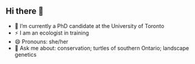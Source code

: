 ## Hi there 👋

- 🌱 I’m currently a PhD candidate at the University of Toronto
- ⚡ I am an ecologist in training
- 😄 Pronouns: she/her
- 💬 Ask me about: conservation; turtles of southern Ontario; landscape genetics

<!--
**niamhmwall/niamhmwall** is a ✨ _special_ ✨ repository because its `README.md` (this file) appears on your GitHub profile.

Here are some ideas to get you started:

- 🌱 I’m currently a PhD candidate at the University of Toronto
- ⚡ I am an ecologist in training
- 😄 Pronouns: she/her
- 💬 Ask me about: conservation; turtles of southern Ontario; landscape genetics
-->
